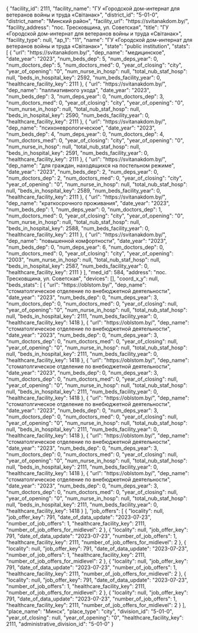 {
    "facility_id": 2111,
    "facility_name": "ГУ «Городской дом-интернат для ветеранов войны и труда «Свiтанак»",
    "district_id": "5-01-0",
    "district_name": "Минский район",
    "facility_url": "https:\/\/svitanakdom.by\/",
    "facility_address": "пос. Тресковщина, ул. Советская",
    "title": "ГУ «Городской дом-интернат для ветеранов войны и труда «Свiтанак»",
    "facility_type": null,
    "ap_1": "11",
    "name": "ГУ «Городской дом-интернат для ветеранов войны и труда «Свiтанак»",
    "state": "public institution",
    "stats": [
        {
            "url": "https:\/\/svitanakdom.by\/",
            "dep_name": "медицинское",
            "date_year": "2023",
            "num_beds_dep": 5,
            "num_deps_year": 0,
            "num_doctors_dep": 5,
            "num_doctors_med": 0,
            "year_of_closing": "city",
            "year_of_opening": "0",
            "num_nurse_in_hosp": null,
            "total_nub_staf_hosp": null,
            "beds_in_hospital_key": 2592,
            "num_beds_facility_year": 0,
            "healthcare_facility_key": 2111
        },
        {
            "url": "https:\/\/svitanakdom.by\/",
            "dep_name": "паллиативного ухода",
            "date_year": "2023",
            "num_beds_dep": 3,
            "num_deps_year": 0,
            "num_doctors_dep": 3,
            "num_doctors_med": 0,
            "year_of_closing": "city",
            "year_of_opening": "0",
            "num_nurse_in_hosp": null,
            "total_nub_staf_hosp": null,
            "beds_in_hospital_key": 2590,
            "num_beds_facility_year": 0,
            "healthcare_facility_key": 2111
        },
        {
            "url": "https:\/\/svitanakdom.by\/",
            "dep_name": "психоневрологическое",
            "date_year": "2023",
            "num_beds_dep": 4,
            "num_deps_year": 0,
            "num_doctors_dep": 4,
            "num_doctors_med": 0,
            "year_of_closing": "city",
            "year_of_opening": "0",
            "num_nurse_in_hosp": null,
            "total_nub_staf_hosp": null,
            "beds_in_hospital_key": 2591,
            "num_beds_facility_year": 0,
            "healthcare_facility_key": 2111
        },
        {
            "url": "https:\/\/svitanakdom.by\/",
            "dep_name": "для граждан, находящихся на постельном режиме",
            "date_year": "2023",
            "num_beds_dep": 2,
            "num_deps_year": 0,
            "num_doctors_dep": 2,
            "num_doctors_med": 0,
            "year_of_closing": "city",
            "year_of_opening": "0",
            "num_nurse_in_hosp": null,
            "total_nub_staf_hosp": null,
            "beds_in_hospital_key": 2589,
            "num_beds_facility_year": 0,
            "healthcare_facility_key": 2111
        },
        {
            "url": "https:\/\/svitanakdom.by\/",
            "dep_name": "краткосрочного проживания",
            "date_year": "2023",
            "num_beds_dep": 1,
            "num_deps_year": 0,
            "num_doctors_dep": 1,
            "num_doctors_med": 0,
            "year_of_closing": "city",
            "year_of_opening": "0",
            "num_nurse_in_hosp": null,
            "total_nub_staf_hosp": null,
            "beds_in_hospital_key": 2588,
            "num_beds_facility_year": 0,
            "healthcare_facility_key": 2111
        },
        {
            "url": "https:\/\/svitanakdom.by\/",
            "dep_name": "повышенной комфортности",
            "date_year": "2023",
            "num_beds_dep": 0,
            "num_deps_year": 6,
            "num_doctors_dep": 0,
            "num_doctors_med": 0,
            "year_of_closing": "city",
            "year_of_opening": "2003",
            "num_nurse_in_hosp": null,
            "total_nub_staf_hosp": null,
            "beds_in_hospital_key": 2587,
            "num_beds_facility_year": 0,
            "healthcare_facility_key": 2111
        }
    ],
    "med_id": 584,
    "address": "пос. Тресковщина, ул. Советская",
    "devices": [],
    "coord_x_y": null,
    "beds_stats": [
        {
            "url": "https:\/\/oblstom.by\/",
            "dep_name": "стоматолгическое отделение по внебюджетной деятельности",
            "date_year": "2023",
            "num_beds_dep": 0,
            "num_deps_year": 3,
            "num_doctors_dep": 0,
            "num_doctors_med": 0,
            "year_of_closing": null,
            "year_of_opening": "0",
            "num_nurse_in_hosp": null,
            "total_nub_staf_hosp": null,
            "beds_in_hospital_key": 2111,
            "num_beds_facility_year": 0,
            "healthcare_facility_key": 1418
        },
        {
            "url": "https:\/\/oblstom.by\/",
            "dep_name": "стоматолгическое отделение по внебюджетной деятельности",
            "date_year": "2023",
            "num_beds_dep": 0,
            "num_deps_year": 3,
            "num_doctors_dep": 0,
            "num_doctors_med": 0,
            "year_of_closing": null,
            "year_of_opening": "0",
            "num_nurse_in_hosp": null,
            "total_nub_staf_hosp": null,
            "beds_in_hospital_key": 2111,
            "num_beds_facility_year": 0,
            "healthcare_facility_key": 1418
        },
        {
            "url": "https:\/\/oblstom.by\/",
            "dep_name": "стоматолгическое отделение по внебюджетной деятельности",
            "date_year": "2023",
            "num_beds_dep": 0,
            "num_deps_year": 3,
            "num_doctors_dep": 0,
            "num_doctors_med": 0,
            "year_of_closing": null,
            "year_of_opening": "0",
            "num_nurse_in_hosp": null,
            "total_nub_staf_hosp": null,
            "beds_in_hospital_key": 2111,
            "num_beds_facility_year": 0,
            "healthcare_facility_key": 1418
        },
        {
            "url": "https:\/\/oblstom.by\/",
            "dep_name": "стоматолгическое отделение по внебюджетной деятельности",
            "date_year": "2023",
            "num_beds_dep": 0,
            "num_deps_year": 3,
            "num_doctors_dep": 0,
            "num_doctors_med": 0,
            "year_of_closing": null,
            "year_of_opening": "0",
            "num_nurse_in_hosp": null,
            "total_nub_staf_hosp": null,
            "beds_in_hospital_key": 2111,
            "num_beds_facility_year": 0,
            "healthcare_facility_key": 1418
        },
        {
            "url": "https:\/\/oblstom.by\/",
            "dep_name": "стоматолгическое отделение по внебюджетной деятельности",
            "date_year": "2023",
            "num_beds_dep": 0,
            "num_deps_year": 3,
            "num_doctors_dep": 0,
            "num_doctors_med": 0,
            "year_of_closing": null,
            "year_of_opening": "0",
            "num_nurse_in_hosp": null,
            "total_nub_staf_hosp": null,
            "beds_in_hospital_key": 2111,
            "num_beds_facility_year": 0,
            "healthcare_facility_key": 1418
        },
        {
            "url": "https:\/\/oblstom.by\/",
            "dep_name": "стоматолгическое отделение по внебюджетной деятельности",
            "date_year": "2023",
            "num_beds_dep": 0,
            "num_deps_year": 3,
            "num_doctors_dep": 0,
            "num_doctors_med": 0,
            "year_of_closing": null,
            "year_of_opening": "0",
            "num_nurse_in_hosp": null,
            "total_nub_staf_hosp": null,
            "beds_in_hospital_key": 2111,
            "num_beds_facility_year": 0,
            "healthcare_facility_key": 1418
        }
    ],
    "job_offers": [
        {
            "locality": null,
            "job_offer_key": 791,
            "date_of_data_update": "2023-07-23",
            "number_of_job_offers": 1,
            "healthcare_facility_key": 2111,
            "number_of_job_offers_for_midlevel": 2
        },
        {
            "locality": null,
            "job_offer_key": 791,
            "date_of_data_update": "2023-07-23",
            "number_of_job_offers": 1,
            "healthcare_facility_key": 2111,
            "number_of_job_offers_for_midlevel": 2
        },
        {
            "locality": null,
            "job_offer_key": 791,
            "date_of_data_update": "2023-07-23",
            "number_of_job_offers": 1,
            "healthcare_facility_key": 2111,
            "number_of_job_offers_for_midlevel": 2
        },
        {
            "locality": null,
            "job_offer_key": 791,
            "date_of_data_update": "2023-07-23",
            "number_of_job_offers": 1,
            "healthcare_facility_key": 2111,
            "number_of_job_offers_for_midlevel": 2
        },
        {
            "locality": null,
            "job_offer_key": 791,
            "date_of_data_update": "2023-07-23",
            "number_of_job_offers": 1,
            "healthcare_facility_key": 2111,
            "number_of_job_offers_for_midlevel": 2
        },
        {
            "locality": null,
            "job_offer_key": 791,
            "date_of_data_update": "2023-07-23",
            "number_of_job_offers": 1,
            "healthcare_facility_key": 2111,
            "number_of_job_offers_for_midlevel": 2
        }
    ],
    "place_name": "Минск",
    "place_type": "city",
    "division_id": "5-01-0",
    "year_of_closing": null,
    "year_of_opening": "0",
    "healthcare_facility_key": 2111,
    "administrative_division_id": "5-01-0"
}